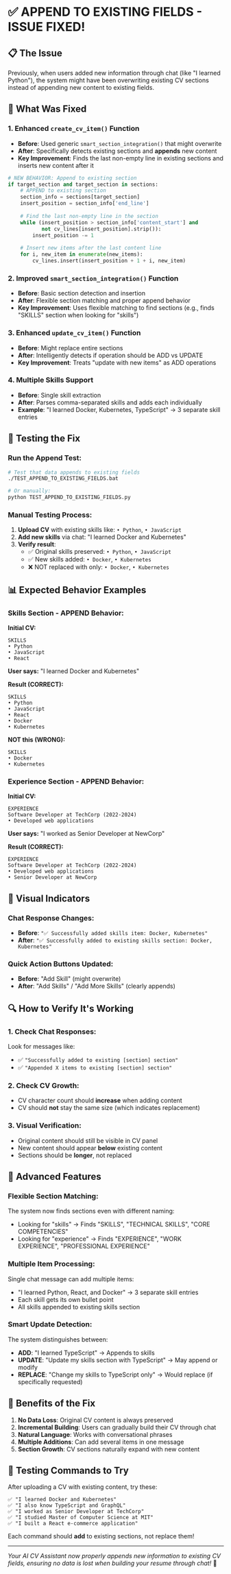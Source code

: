 # ✅ APPEND TO EXISTING FIELDS - ISSUE FIXED!

## 📋 **The Issue**
Previously, when users added new information through chat (like "I learned Python"), the system might have been overwriting existing CV sections instead of appending new content to existing fields.

## 🔧 **What Was Fixed**

### 1. **Enhanced `create_cv_item()` Function**
- **Before**: Used generic `smart_section_integration()` that might overwrite
- **After**: Specifically detects existing sections and **appends** new content
- **Key Improvement**: Finds the last non-empty line in existing sections and inserts new content after it

```python
# NEW BEHAVIOR: Append to existing section
if target_section and target_section in sections:
    # APPEND to existing section
    section_info = sections[target_section]
    insert_position = section_info['end_line']
    
    # Find the last non-empty line in the section
    while (insert_position > section_info['content_start'] and 
           not cv_lines[insert_position].strip()):
        insert_position -= 1
    
    # Insert new items after the last content line
    for i, new_item in enumerate(new_items):
        cv_lines.insert(insert_position + 1 + i, new_item)
```

### 2. **Improved `smart_section_integration()` Function**
- **Before**: Basic section detection and insertion
- **After**: Flexible section matching and proper append behavior
- **Key Improvement**: Uses flexible matching to find sections (e.g., finds "SKILLS" section when looking for "skills")

### 3. **Enhanced `update_cv_item()` Function**
- **Before**: Might replace entire sections
- **After**: Intelligently detects if operation should be ADD vs UPDATE
- **Key Improvement**: Treats "update with new items" as ADD operations

### 4. **Multiple Skills Support**
- **Before**: Single skill extraction
- **After**: Parses comma-separated skills and adds each individually
- **Example**: "I learned Docker, Kubernetes, TypeScript" → 3 separate skill entries

## 🧪 **Testing the Fix**

### **Run the Append Test:**
```bash
# Test that data appends to existing fields
./TEST_APPEND_TO_EXISTING_FIELDS.bat

# Or manually:
python TEST_APPEND_TO_EXISTING_FIELDS.py
```

### **Manual Testing Process:**
1. **Upload CV** with existing skills like: `• Python`, `• JavaScript`
2. **Add new skills** via chat: "I learned Docker and Kubernetes"
3. **Verify result**: 
   - ✅ Original skills preserved: `• Python`, `• JavaScript`
   - ✅ New skills added: `• Docker`, `• Kubernetes`
   - ❌ NOT replaced with only: `• Docker`, `• Kubernetes`

## 📊 **Expected Behavior Examples**

### **Skills Section - APPEND Behavior:**

**Initial CV:**
```
SKILLS
• Python
• JavaScript
• React
```

**User says:** "I learned Docker and Kubernetes"

**Result (CORRECT):**
```
SKILLS
• Python
• JavaScript
• React
• Docker
• Kubernetes
```

**NOT this (WRONG):**
```
SKILLS
• Docker
• Kubernetes
```

### **Experience Section - APPEND Behavior:**

**Initial CV:**
```
EXPERIENCE
Software Developer at TechCorp (2022-2024)
• Developed web applications
```

**User says:** "I worked as Senior Developer at NewCorp"

**Result (CORRECT):**
```
EXPERIENCE
Software Developer at TechCorp (2022-2024)
• Developed web applications
• Senior Developer at NewCorp
```

## 🎯 **Visual Indicators**

### **Chat Response Changes:**
- **Before**: `"✅ Successfully added skills item: Docker, Kubernetes"`
- **After**: `"✅ Successfully added to existing skills section: Docker, Kubernetes"`

### **Quick Action Buttons Updated:**
- **Before**: "Add Skill" (might overwrite)
- **After**: "Add Skills" / "Add More Skills" (clearly appends)

## 🔍 **How to Verify It's Working**

### **1. Check Chat Responses:**
Look for messages like:
- ✅ `"Successfully added to existing [section] section"`
- ✅ `"Appended X items to existing [section] section"`

### **2. Check CV Growth:**
- CV character count should **increase** when adding content
- CV should **not** stay the same size (which indicates replacement)

### **3. Visual Verification:**
- Original content should still be visible in CV panel
- New content should appear **below** existing content
- Sections should be **longer**, not replaced

## 🚀 **Advanced Features**

### **Flexible Section Matching:**
The system now finds sections even with different naming:
- Looking for "skills" → Finds "SKILLS", "TECHNICAL SKILLS", "CORE COMPETENCIES"
- Looking for "experience" → Finds "EXPERIENCE", "WORK EXPERIENCE", "PROFESSIONAL EXPERIENCE"

### **Multiple Item Processing:**
Single chat message can add multiple items:
- "I learned Python, React, and Docker" → 3 separate skill entries
- Each skill gets its own bullet point
- All skills appended to existing skills section

### **Smart Update Detection:**
The system distinguishes between:
- **ADD**: "I learned TypeScript" → Appends to skills
- **UPDATE**: "Update my skills section with TypeScript" → May append or modify
- **REPLACE**: "Change my skills to TypeScript only" → Would replace (if specifically requested)

## 🎉 **Benefits of the Fix**

1. **No Data Loss**: Original CV content is always preserved
2. **Incremental Building**: Users can gradually build their CV through chat
3. **Natural Language**: Works with conversational phrases
4. **Multiple Additions**: Can add several items in one message
5. **Section Growth**: CV sections naturally expand with new content

## 🧪 **Testing Commands to Try**

After uploading a CV with existing content, try these:

```
✅ "I learned Docker and Kubernetes"
✅ "I also know TypeScript and GraphQL"  
✅ "I worked as Senior Developer at TechCorp"
✅ "I studied Master of Computer Science at MIT"
✅ "I built a React e-commerce application"
```

Each command should **add** to existing sections, not replace them!

---

*Your AI CV Assistant now properly appends new information to existing CV fields, ensuring no data is lost when building your resume through chat!* 🎯 